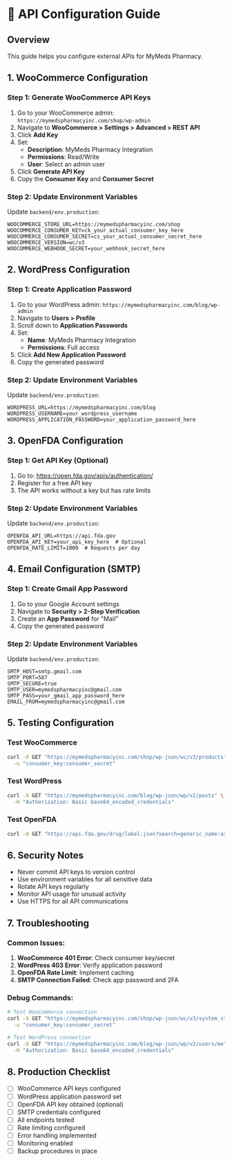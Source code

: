 # 🔧 API Configuration Guide

## Overview
This guide helps you configure external APIs for MyMeds Pharmacy.

## 1. WooCommerce Configuration

### Step 1: Generate WooCommerce API Keys
1. Go to your WooCommerce admin: `https://mymedspharmacyinc.com/shop/wp-admin`
2. Navigate to **WooCommerce > Settings > Advanced > REST API**
3. Click **Add Key**
4. Set:
   - **Description**: MyMeds Pharmacy Integration
   - **Permissions**: Read/Write
   - **User**: Select an admin user
5. Click **Generate API Key**
6. Copy the **Consumer Key** and **Consumer Secret**

### Step 2: Update Environment Variables
Update `backend/env.production`:
```env
WOOCOMMERCE_STORE_URL=https://mymedspharmacyinc.com/shop
WOOCOMMERCE_CONSUMER_KEY=ck_your_actual_consumer_key_here
WOOCOMMERCE_CONSUMER_SECRET=cs_your_actual_consumer_secret_here
WOOCOMMERCE_VERSION=wc/v3
WOOCOMMERCE_WEBHOOK_SECRET=your_webhook_secret_here
```

## 2. WordPress Configuration

### Step 1: Create Application Password
1. Go to your WordPress admin: `https://mymedspharmacyinc.com/blog/wp-admin`
2. Navigate to **Users > Profile**
3. Scroll down to **Application Passwords**
4. Set:
   - **Name**: MyMeds Pharmacy Integration
   - **Permissions**: Full access
5. Click **Add New Application Password**
6. Copy the generated password

### Step 2: Update Environment Variables
Update `backend/env.production`:
```env
WORDPRESS_URL=https://mymedspharmacyinc.com/blog
WORDPRESS_USERNAME=your_wordpress_username
WORDPRESS_APPLICATION_PASSWORD=your_application_password_here
```

## 3. OpenFDA Configuration

### Step 1: Get API Key (Optional)
1. Go to: https://open.fda.gov/apis/authentication/
2. Register for a free API key
3. The API works without a key but has rate limits

### Step 2: Update Environment Variables
Update `backend/env.production`:
```env
OPENFDA_API_URL=https://api.fda.gov
OPENFDA_API_KEY=your_api_key_here  # Optional
OPENFDA_RATE_LIMIT=1000  # Requests per day
```

## 4. Email Configuration (SMTP)

### Step 1: Create Gmail App Password
1. Go to your Google Account settings
2. Navigate to **Security > 2-Step Verification**
3. Create an **App Password** for "Mail"
4. Copy the generated password

### Step 2: Update Environment Variables
Update `backend/env.production`:
```env
SMTP_HOST=smtp.gmail.com
SMTP_PORT=587
SMTP_SECURE=true
SMTP_USER=mymedspharmacyinc@gmail.com
SMTP_PASS=your_gmail_app_password_here
EMAIL_FROM=mymedspharmacyinc@gmail.com
```

## 5. Testing Configuration

### Test WooCommerce
```bash
curl -X GET "https://mymedspharmacyinc.com/shop/wp-json/wc/v3/products" \
  -u "consumer_key:consumer_secret"
```

### Test WordPress
```bash
curl -X GET "https://mymedspharmacyinc.com/blog/wp-json/wp/v2/posts" \
  -H "Authorization: Basic base64_encoded_credentials"
```

### Test OpenFDA
```bash
curl -X GET "https://api.fda.gov/drug/label.json?search=generic_name:aspirin&limit=1"
```

## 6. Security Notes

- Never commit API keys to version control
- Use environment variables for all sensitive data
- Rotate API keys regularly
- Monitor API usage for unusual activity
- Use HTTPS for all API communications

## 7. Troubleshooting

### Common Issues:
1. **WooCommerce 401 Error**: Check consumer key/secret
2. **WordPress 403 Error**: Verify application password
3. **OpenFDA Rate Limit**: Implement caching
4. **SMTP Connection Failed**: Check app password and 2FA

### Debug Commands:
```bash
# Test WooCommerce connection
curl -X GET "https://mymedspharmacyinc.com/shop/wp-json/wc/v3/system_status" \
  -u "consumer_key:consumer_secret"

# Test WordPress connection
curl -X GET "https://mymedspharmacyinc.com/blog/wp-json/wp/v2/users/me" \
  -H "Authorization: Basic base64_encoded_credentials"
```

## 8. Production Checklist

- [ ] WooCommerce API keys configured
- [ ] WordPress application password set
- [ ] OpenFDA API key obtained (optional)
- [ ] SMTP credentials configured
- [ ] All endpoints tested
- [ ] Rate limiting configured
- [ ] Error handling implemented
- [ ] Monitoring enabled
- [ ] Backup procedures in place
